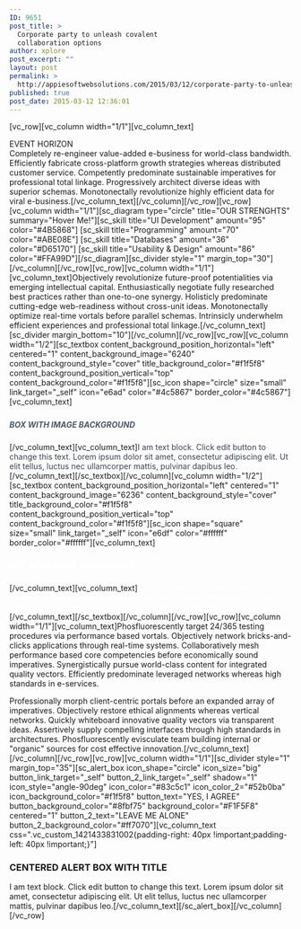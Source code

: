 ```yaml
---
ID: 9651
post_title: >
  Corporate party to unleash covalent
  collaboration options
author: xplore
post_excerpt: ""
layout: post
permalink: >
  http://appiesoftwebsolutions.com/2015/03/12/corporate-party-to-unleash-covalent-collaboration-options/
published: true
post_date: 2015-03-12 12:36:01
---
```

[vc_row][vc_column width="1/1"][vc_column_text]
<div class="title-h4">EVENT HORIZON</div>
Completely re-engineer value-added e-business for world-class bandwidth. Efficiently fabricate cross-platform growth strategies whereas distributed customer service. Competently predominate sustainable imperatives for professional total linkage. Progressively architect diverse ideas with superior schemas. Monotonectally revolutionize highly efficient data for viral e-business.[/vc_column_text][/vc_column][/vc_row][vc_row][vc_column width="1/1"][sc_diagram type="circle" title="OUR STRENGHTS" summary="Hover Me!"][sc_skill title="UI Development" amount="95" color="#4B5868"]
[sc_skill title="Programming" amount="70" color="#ABE08E"]
[sc_skill title="Databases" amount="36" color="#D65170"]
[sc_skill title="Usability &amp; Design" amount="86" color="#FFA99D"][/sc_diagram][sc_divider style="1" margin_top="30"][/vc_column][/vc_row][vc_row][vc_column width="1/1"][vc_column_text]Objectively revolutionize future-proof potentialities via emerging intellectual capital. Enthusiastically negotiate fully researched best practices rather than one-to-one synergy. Holisticly predominate cutting-edge web-readiness without cross-unit ideas. Monotonectally optimize real-time vortals before parallel schemas. Intrinsicly underwhelm efficient experiences and professional total linkage.[/vc_column_text][sc_divider margin_bottom="10"][/vc_column][/vc_row][vc_row][vc_column width="1/2"][sc_textbox content_background_position_horizontal="left" centered="1" content_background_image="6240" content_background_style="cover" title_background_color="#f1f5f8" content_background_position_vertical="top" content_background_color="#f1f5f8"][sc_icon shape="circle" size="small" link_target="_self" icon="e6ad" color="#4c5867" border_color="#4c5867"][vc_column_text]
<h5></h5>
<h5><span style="color: #4c5867;">BOX WITH IMAGE BACKGROUND</span></h5>
[/vc_column_text][vc_column_text]<span style="color: #384554;">I am text block. Click edit button to change this text. Lorem ipsum dolor sit amet, consectetur adipiscing elit. Ut elit tellus, luctus nec ullamcorper mattis, pulvinar dapibus leo.</span>[/vc_column_text][/sc_textbox][/vc_column][vc_column width="1/2"][sc_textbox content_background_position_horizontal="left" centered="1" content_background_image="6236" content_background_style="cover" title_background_color="#f1f5f8" content_background_position_vertical="top" content_background_color="#f1f5f8"][sc_icon shape="square" size="small" link_target="_self" icon="e6df" color="#ffffff" border_color="#ffffff"][vc_column_text]
<h5></h5>
<h5><span style="color: #ffffff;">BOX WITH IMAGE BACKGROUND</span></h5>
[/vc_column_text][vc_column_text]<span style="color: #ffffff;">I am text block. Click edit button to change this text. Lorem ipsum dolor sit amet, consectetur adipiscing elit. Ut elit tellus, luctus nec ullamcorper mattis, pulvinar dapibus leo.</span>[/vc_column_text][/sc_textbox][/vc_column][/vc_row][vc_row][vc_column width="1/1"][vc_column_text]Phosfluorescently target 24/365 testing procedures via performance based vortals. Objectively network bricks-and-clicks applications through real-time systems. Collaboratively mesh performance based core competencies before economically sound imperatives. Synergistically pursue world-class content for integrated quality vectors. Efficiently predominate leveraged networks whereas high standards in e-services.

Professionally morph client-centric portals before an expanded array of imperatives. Objectively restore ethical alignments whereas vertical networks. Quickly whiteboard innovative quality vectors via transparent ideas. Assertively supply compelling interfaces through high standards in architectures. Phosfluorescently evisculate team building internal or "organic" sources for cost effective innovation.[/vc_column_text][/vc_column][/vc_row][vc_row][vc_column width="1/1"][sc_divider style="1" margin_top="35"][sc_alert_box icon_shape="circle" icon_size="big" button_link_target="_self" button_2_link_target="_self" shadow="1" icon_style="angle-90deg" icon_color="#83c5c1" icon_color_2="#52b0ba" icon_background_color="#f1f5f8" button_text="YES, I AGREE" button_background_color="#8fbf75" background_color="#F1F5F8" centered="1" button_2_text="LEAVE ME ALONE" button_2_background_color="#ff7070"][vc_column_text css=".vc_custom_1421433831002{padding-right: 40px !important;padding-left: 40px !important;}"]
<h3>CENTERED ALERT BOX WITH TITLE</h3>
I am text block. Click edit button to change this text. Lorem ipsum dolor sit amet, consectetur adipiscing elit. Ut elit tellus, luctus nec ullamcorper mattis, pulvinar dapibus leo.[/vc_column_text][/sc_alert_box][/vc_column][/vc_row]